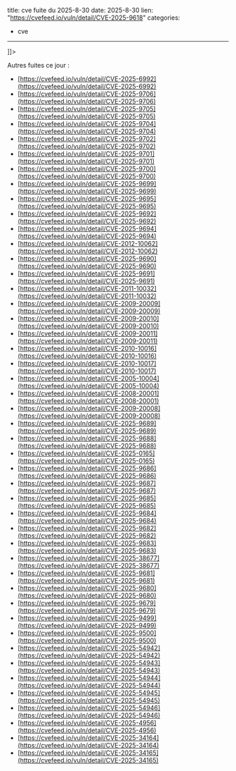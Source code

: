  
title: cve fuite du 2025-8-30
date: 2025-8-30
lien: "https://cvefeed.io/vuln/detail/CVE-2025-9618"
categories:
  - cve
---

]]>


Autres fuites ce jour :
- [https://cvefeed.io/vuln/detail/CVE-2025-6992](https://cvefeed.io/vuln/detail/CVE-2025-6992)
- [https://cvefeed.io/vuln/detail/CVE-2025-9706](https://cvefeed.io/vuln/detail/CVE-2025-9706)
- [https://cvefeed.io/vuln/detail/CVE-2025-9705](https://cvefeed.io/vuln/detail/CVE-2025-9705)
- [https://cvefeed.io/vuln/detail/CVE-2025-9704](https://cvefeed.io/vuln/detail/CVE-2025-9704)
- [https://cvefeed.io/vuln/detail/CVE-2025-9702](https://cvefeed.io/vuln/detail/CVE-2025-9702)
- [https://cvefeed.io/vuln/detail/CVE-2025-9701](https://cvefeed.io/vuln/detail/CVE-2025-9701)
- [https://cvefeed.io/vuln/detail/CVE-2025-9700](https://cvefeed.io/vuln/detail/CVE-2025-9700)
- [https://cvefeed.io/vuln/detail/CVE-2025-9699](https://cvefeed.io/vuln/detail/CVE-2025-9699)
- [https://cvefeed.io/vuln/detail/CVE-2025-9695](https://cvefeed.io/vuln/detail/CVE-2025-9695)
- [https://cvefeed.io/vuln/detail/CVE-2025-9692](https://cvefeed.io/vuln/detail/CVE-2025-9692)
- [https://cvefeed.io/vuln/detail/CVE-2025-9694](https://cvefeed.io/vuln/detail/CVE-2025-9694)
- [https://cvefeed.io/vuln/detail/CVE-2012-10062](https://cvefeed.io/vuln/detail/CVE-2012-10062)
- [https://cvefeed.io/vuln/detail/CVE-2025-9690](https://cvefeed.io/vuln/detail/CVE-2025-9690)
- [https://cvefeed.io/vuln/detail/CVE-2025-9691](https://cvefeed.io/vuln/detail/CVE-2025-9691)
- [https://cvefeed.io/vuln/detail/CVE-2011-10032](https://cvefeed.io/vuln/detail/CVE-2011-10032)
- [https://cvefeed.io/vuln/detail/CVE-2009-20009](https://cvefeed.io/vuln/detail/CVE-2009-20009)
- [https://cvefeed.io/vuln/detail/CVE-2009-20010](https://cvefeed.io/vuln/detail/CVE-2009-20010)
- [https://cvefeed.io/vuln/detail/CVE-2009-20011](https://cvefeed.io/vuln/detail/CVE-2009-20011)
- [https://cvefeed.io/vuln/detail/CVE-2010-10016](https://cvefeed.io/vuln/detail/CVE-2010-10016)
- [https://cvefeed.io/vuln/detail/CVE-2010-10017](https://cvefeed.io/vuln/detail/CVE-2010-10017)
- [https://cvefeed.io/vuln/detail/CVE-2005-10004](https://cvefeed.io/vuln/detail/CVE-2005-10004)
- [https://cvefeed.io/vuln/detail/CVE-2008-20001](https://cvefeed.io/vuln/detail/CVE-2008-20001)
- [https://cvefeed.io/vuln/detail/CVE-2009-20008](https://cvefeed.io/vuln/detail/CVE-2009-20008)
- [https://cvefeed.io/vuln/detail/CVE-2025-9689](https://cvefeed.io/vuln/detail/CVE-2025-9689)
- [https://cvefeed.io/vuln/detail/CVE-2025-9688](https://cvefeed.io/vuln/detail/CVE-2025-9688)
- [https://cvefeed.io/vuln/detail/CVE-2025-0165](https://cvefeed.io/vuln/detail/CVE-2025-0165)
- [https://cvefeed.io/vuln/detail/CVE-2025-9686](https://cvefeed.io/vuln/detail/CVE-2025-9686)
- [https://cvefeed.io/vuln/detail/CVE-2025-9687](https://cvefeed.io/vuln/detail/CVE-2025-9687)
- [https://cvefeed.io/vuln/detail/CVE-2025-9685](https://cvefeed.io/vuln/detail/CVE-2025-9685)
- [https://cvefeed.io/vuln/detail/CVE-2025-9684](https://cvefeed.io/vuln/detail/CVE-2025-9684)
- [https://cvefeed.io/vuln/detail/CVE-2025-9682](https://cvefeed.io/vuln/detail/CVE-2025-9682)
- [https://cvefeed.io/vuln/detail/CVE-2025-9683](https://cvefeed.io/vuln/detail/CVE-2025-9683)
- [https://cvefeed.io/vuln/detail/CVE-2025-38677](https://cvefeed.io/vuln/detail/CVE-2025-38677)
- [https://cvefeed.io/vuln/detail/CVE-2025-9681](https://cvefeed.io/vuln/detail/CVE-2025-9681)
- [https://cvefeed.io/vuln/detail/CVE-2025-9680](https://cvefeed.io/vuln/detail/CVE-2025-9680)
- [https://cvefeed.io/vuln/detail/CVE-2025-9679](https://cvefeed.io/vuln/detail/CVE-2025-9679)
- [https://cvefeed.io/vuln/detail/CVE-2025-9499](https://cvefeed.io/vuln/detail/CVE-2025-9499)
- [https://cvefeed.io/vuln/detail/CVE-2025-9500](https://cvefeed.io/vuln/detail/CVE-2025-9500)
- [https://cvefeed.io/vuln/detail/CVE-2025-54942](https://cvefeed.io/vuln/detail/CVE-2025-54942)
- [https://cvefeed.io/vuln/detail/CVE-2025-54943](https://cvefeed.io/vuln/detail/CVE-2025-54943)
- [https://cvefeed.io/vuln/detail/CVE-2025-54944](https://cvefeed.io/vuln/detail/CVE-2025-54944)
- [https://cvefeed.io/vuln/detail/CVE-2025-54945](https://cvefeed.io/vuln/detail/CVE-2025-54945)
- [https://cvefeed.io/vuln/detail/CVE-2025-54946](https://cvefeed.io/vuln/detail/CVE-2025-54946)
- [https://cvefeed.io/vuln/detail/CVE-2025-4956](https://cvefeed.io/vuln/detail/CVE-2025-4956)
- [https://cvefeed.io/vuln/detail/CVE-2025-34164](https://cvefeed.io/vuln/detail/CVE-2025-34164)
- [https://cvefeed.io/vuln/detail/CVE-2025-34165](https://cvefeed.io/vuln/detail/CVE-2025-34165)
